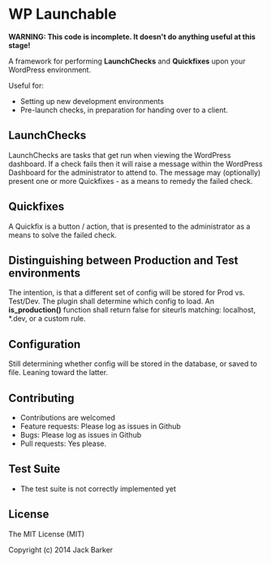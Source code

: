# WP Launchable
**WARNING: This code is incomplete. It doesn't do anything useful at this stage!**

A framework for performing **LaunchChecks** and **Quickfixes** upon your WordPress environment.

Useful for:
- Setting up new development environments
- Pre-launch checks, in preparation for handing over to a client.

## LaunchChecks
LaunchChecks are tasks that get run when viewing the WordPress dashboard.
If a check fails then it will raise a message within the WordPress Dashboard for the administrator to attend to.
The message may (optionally) present one or more Quickfixes - as a means to remedy the failed check.

## Quickfixes
A Quickfix is a button / action, that is presented to the administrator as a means to solve the failed check.

## Distinguishing between Production and Test environments
The intention, is that a different set of config will be stored for Prod vs. Test/Dev.
The plugin shall determine which config to load.
An **is_production()** function shall return false for siteurls matching: localhost, *.dev, or a custom rule.

## Configuration
Still determining whether config will be stored in the database, or saved to file.
Leaning toward the latter.

## Contributing
- Contributions are welcomed
- Feature requests: Please log as issues in Github
- Bugs: Please log as issues in Github
- Pull requests: Yes please.

## Test Suite
- The test suite is not correctly implemented yet

## License

The MIT License (MIT)

Copyright (c) 2014 Jack Barker

